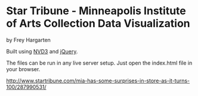Star Tribune - Minneapolis Institute of Arts Collection Data Visualization
================

by Frey Hargarten

Built using [NVD3](http://nvd3.org/) and [jQuery](https://github.com/jquery/jquery).

The files can be run in any live server setup. Just open the index.html file in your browser.

http://www.startribune.com/mia-has-some-surprises-in-store-as-it-turns-100/287990531/